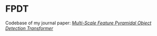 # FPDT
  Codebase of my journal paper: [*Multi-Scale Feature Pyramidal Object Detection Transformer*](https://doi.org/10.1117/1.JRS.17.026510)
